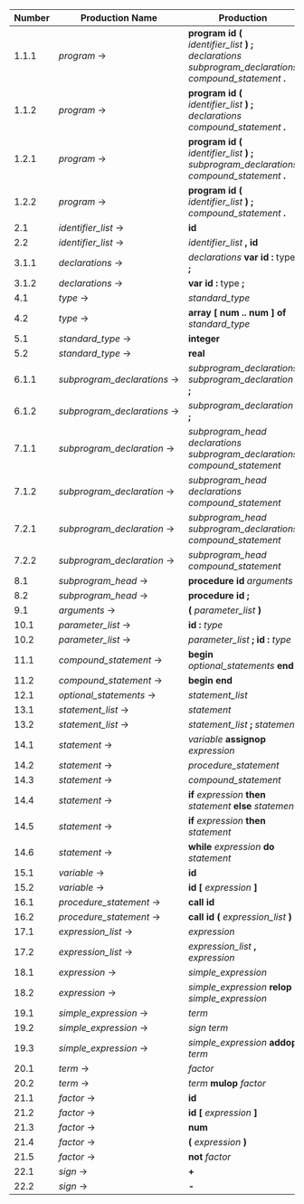 | Number       | Production Name             | Production |
|--------------|-----------------------------|------------|
|  1.1.1       | *program* →                 | **program** **id** **(** *identifier_list* **)** **;** *declarations* *subprogram_declarations* *compound_statement* **.** |
|  1.1.2       | *program* →                 | **program** **id** **(** *identifier_list* **)** **;** *declarations* *compound_statement* **.** |
|  1.2.1       | *program* →                 | **program** **id** **(** *identifier_list* **)** **;** *subprogram_declarations* *compound_statement* **.** |
|  1.2.2       | *program* →                 | **program** **id** **(** *identifier_list* **)** **;** *compound_statement* **.** |
|  2.1         | *identifier_list* →         | **id** |
|  2.2         | *identifier_list* →         | *identifier_list* **,** **id** |
|  3.1.1       | *declarations* →            | *declarations* **var** **id** **:** type **;** |
|  3.1.2       | *declarations* →            | **var** **id** **:** type **;** |
|  4.1         | *type* →                    | *standard_type* |
|  4.2         | *type* →                    | **array** **[** **num** **\.\.** **num** **]** **of** *standard_type* |
|  5.1         | *standard_type* →           | **integer** |
|  5.2         | *standard_type* →           | **real** |
|  6.1.1       | *subprogram_declarations* → | *subprogram_declarations* *subprogram_declaration* **;** |
|  6.1.2       | *subprogram_declarations* → | *subprogram_declaration* **;** |
|  7.1.1       | *subprogram_declaration* →  | *subprogram_head* *declarations* *subprogram_declarations* *compound_statement* |
|  7.1.2       | *subprogram_declaration* →  | *subprogram_head* *declarations* *compound_statement* |
|  7.2.1       | *subprogram_declaration* →  | *subprogram_head* *subprogram_declarations* *compound_statement* |
|  7.2.2       | *subprogram_declaration* →  | *subprogram_head* *compound_statement* |
|  8.1         | *subprogram_head* →         | **procedure** **id** *arguments* **;** |
|  8.2         | *subprogram_head* →         | **procedure** **id** **;** |
|  9.1         | *arguments* →               | **(** *parameter_list* **)** |
| 10.1         | *parameter_list* →          | **id** **:** *type* |
| 10.2         | *parameter_list* →          | *parameter_list* **;** **id** **:** *type* |
| 11.1         | *compound_statement* →      | **begin** *optional_statements* **end** |
| 11.2         | *compound_statement* →      | **begin** **end** |
| 12.1         | *optional_statements* →     | *statement_list* |
| 13.1         | *statement_list* →          | *statement* |
| 13.2         | *statement_list* →          | *statement_list* **;** *statement* |
| 14.1         | *statement* →               | *variable* **assignop** *expression* |
| 14.2         | *statement* →               | *procedure_statement* |
| 14.3         | *statement* →               | *compound_statement* |
| 14.4         | *statement* →               | **if** *expression* **then** *statement* **else** *statement* |
| 14.5         | *statement* →               | **if** *expression* **then** *statement* |
| 14.6         | *statement* →               | **while** *expression* **do** *statement* |
| 15.1         | *variable* →                | **id** |
| 15.2         | *variable* →                | **id** **[** *expression* **]** |
| 16.1         | *procedure_statement* →     | **call** **id** |
| 16.2         | *procedure_statement* →     | **call** **id** **(** *expression_list* **)** |
| 17.1         | *expression_list* →         | *expression* |
| 17.2         | *expression_list* →         | *expression_list* **,** *expression* |
| 18.1         | *expression* →              | *simple_expression* |
| 18.2         | *expression* →              | *simple_expression* **relop** *simple_expression* |
| 19.1         | *simple_expression* →       | *term* |
| 19.2         | *simple_expression* →       | *sign* *term* |
| 19.3         | *simple_expression* →       | *simple_expression* **addop** *term* |
| 20.1         | *term* →                    | *factor* |
| 20.2         | *term* →                    | *term* **mulop** *factor* |
| 21.1         | *factor* →                  | **id** |
| 21.2         | *factor* →                  | **id** **[** *expression* **]** |
| 21.3         | *factor* →                  | **num** |
| 21.4         | *factor* →                  | **(** *expression* **)** |
| 21.5         | *factor* →                  | **not** *factor* |
| 22.1         | *sign* →                    | **+** |
| 22.2         | *sign* →                    | **-** |
